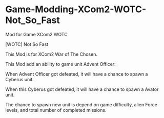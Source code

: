 # Game-Modding-XCom2-WOTC-Not_So_Fast
Mod for Game XCom2 WOTC

﻿[WOTC] Not So Fast

This Mod is for XCom2 War of The Chosen.

This Mod add an ability to game unit Advent Officer:

When Advent Officer got defeated, it will have a chance to spawn a Cyberus unit. 

When this Cyberus got defeated, it will have a chance to spawn a Avator unit.

The chance to spawn new unit is depend on game difficulty, alien Force levels, and total number of completed missions.

